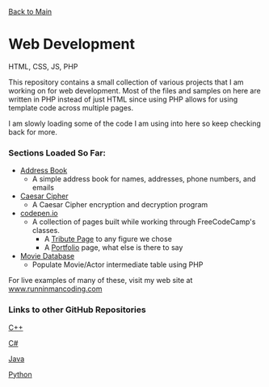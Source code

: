 [Back to Main](https://github.com/seanhayes13/main)

# Web Development
HTML, CSS, JS, PHP

This repository contains a small collection of various projects that I am working on for web development.
Most of the files and samples on here are written in PHP instead of just HTML since using PHP allows for
using template code across multiple pages.

I am slowly loading some of the code I am using into here so keep checking back for more.

### Sections Loaded So Far:

  * [Address Book](addressBook)
    * A simple address book for names, addresses, phone numbers, and emails
  * [Caesar Cipher](caesarCipher)
    * A Caesar Cipher encryption and decryption program
  * [codepen.io](http://codepen.io/seanhayes/#)
    * A collection of pages built while working through FreeCodeCamp's classes.
      * A [Tribute Page](http://codepen.io/seanhayes/pen/QEBpJP) to any figure we chose
      * A [Portfolio](http://codepen.io/seanhayes/pen/akjVBQ) page, what else is there to say
  * [Movie Database](movieDatabase)
    * Populate Movie/Actor intermediate table using PHP

For live examples of many of these, visit my web site at www.runninmancoding.com

### Links to other GitHub Repositories

[C++](../cplusplus)

[C#](../csharp)

[Java](../java)

[Python](../python)
